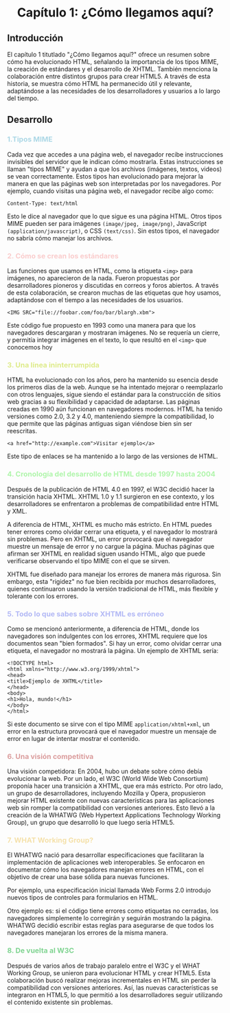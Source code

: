 <center> <h1>Capítulo 1: ¿Cómo llegamos aquí?</h1></center>

## Introducción
El capítulo 1 titutlado "¿Cómo llegamos aquí?" ofrece un resumen sobre cómo ha evolucionado HTML, señalando la importancia de los tipos MIME, la creación de estándares y el desarrollo de XHTML. También menciona la colaboración entre distintos grupos para crear HTML5. A través de esta historia, se muestra cómo HTML ha permanecido útil y relevante, adaptándose a las necesidades de los desarrolladores y usuarios a lo largo del tiempo.

## Desarrollo

<h3 style="color:lightblue">1.Tipos MIME</h3>
Cada vez que accedes a una página web, el navegador recibe instrucciones invisibles del servidor que le indican cómo mostrarla. Estas instrucciones se llaman "tipos MIME" y ayudan a que los archivos (imágenes, textos, videos) se vean correctamente. Estos tipos han evolucionado para mejorar la manera en que las páginas web son interpretadas por los navegadores.
Por ejemplo, cuando visitas una página web, el navegador recibe algo como:

`Content-Type: text/html`

Esto le dice al navegador que lo que sigue es una página HTML. Otros tipos MIME pueden ser para imágenes `(image/jpeg, image/png)`, JavaScript `(application/javascript)`, o CSS `(text/css)`. Sin estos tipos, el navegador no sabría cómo manejar los archivos.

<h3 style="color:#facdcd">2. Cómo se crean los estándares</h3>

Las funciones que usamos en HTML, como la etiqueta `<img>` para imágenes, no aparecieron de la nada. Fueron propuestas por desarrolladores pioneros y discutidas en correos y foros abiertos. A través de esta colaboración, se crearon muchas de las etiquetas que hoy usamos, adaptándose con el tiempo a las necesidades de los usuarios.

 `<IMG SRC="file://foobar.com/foo/bar/blargh.xbm">`

Este código fue propuesto en 1993 como una manera para que los navegadores descargaran y mostraran imágenes. No se requería un cierre, y permitía integrar imágenes en el texto, lo que resultó en el `<img>` que conocemos hoy

<h3 style="color:#deeb8a">3. Una línea ininterrumpida</h3>
HTML ha evolucionado con los años, pero ha mantenido su esencia desde los primeros días de la web. Aunque se ha intentado mejorar o reemplazarlo con otros lenguajes, sigue siendo el estándar para la construcción de sitios web gracias a su flexibilidad y capacidad de adaptarse. Las páginas creadas en 1990 aún funcionan en navegadores modernos. HTML ha tenido versiones como 2.0, 3.2 y 4.0, manteniendo siempre la compatibilidad, lo que permite que las páginas antiguas sigan viéndose bien sin ser reescritas.

`<a href="http://example.com">Visitar ejemplo</a>`

Este tipo de enlaces se ha mantenido a lo largo de las versiones de HTML.

<h3 style="color:#b0f5ab">4. Cronología del desarrollo de HTML desde 1997 hasta 2004</h3>
Después de la publicación de HTML 4.0 en 1997, el W3C decidió hacer la transición hacia XHTML. XHTML 1.0 y 1.1 surgieron en ese contexto, y los desarrolladores se enfrentaron a problemas de compatibilidad entre HTML y XML.

A diferencia de HTML, XHTML es mucho más estricto. En HTML puedes tener errores como olvidar cerrar una etiqueta, y el navegador lo mostrará sin problemas. Pero en XHTML, un error provocará que el navegador muestre un mensaje de error y no cargue la página. Muchas páginas que afirman ser XHTML en realidad siguen usando HTML, algo que puede verificarse observando el tipo MIME con el que se sirven.

XHTML fue diseñado para manejar los errores de manera más rigurosa. Sin embargo, esta "rigidez" no fue bien recibida por muchos desarrolladores, quienes continuaron usando la versión tradicional de HTML, más flexible y tolerante con los errores.

<h3 style="color:#b3b9f5">5. Todo lo que sabes sobre XHTML es erróneo</h3>
Como se mencionó anteriormente, a diferencia de HTML, donde los navegadores son indulgentes con los errores, XHTML requiere que los documentos sean "bien formados". Si hay un error, como olvidar cerrar una etiqueta, el navegador no mostrará la página. Un ejemplo de XHTML sería:

`<!DOCTYPE html>` <br>
`<html xmlns="http://www.w3.org/1999/xhtml">` <br>
`<head>` <br>
    `<title>Ejemplo de XHTML</title>` <br>
`</head>` <br>
`<body>` <br>
    `<h1>Hola, mundo!</h1>` <br>
`</body>` <br>
`</html>`

Si este documento se sirve con el tipo MIME `application/xhtml+xml`, un error en la estructura provocará que el navegador muestre un mensaje de error en lugar de intentar mostrar el contenido.

<h3 style="color:#db9e9e">6. Una visión competitiva</h3>
Una visión competidora: En 2004, hubo un debate sobre cómo debía evolucionar la web. Por un lado, el W3C (World Wide Web Consortium) proponía hacer una transición a XHTML, que era más estricto. Por otro lado, un grupo de desarrolladores, incluyendo Mozilla y Opera, propusieron mejorar HTML existente con nuevas características para las aplicaciones web sin romper la compatibilidad con versiones anteriores. Esto llevó a la creación de la WHATWG (Web Hypertext Applications Technology Working Group), un grupo que desarrolló lo que luego sería HTML5.

<h3 style="color:#f5e1ab">7. WHAT Working Group?</h3>
El WHATWG nació para desarrollar especificaciones que facilitaran la implementación de aplicaciones web interoperables. Se enfocaron en documentar cómo los navegadores manejan errores en HTML, con el objetivo de crear una base sólida para nuevas funciones. 

Por ejemplo, una especificación inicial llamada Web Forms 2.0 introdujo nuevos tipos de controles para formularios en HTML.

Otro ejemplo es: si el código tiene errores como etiquetas no cerradas, los navegadores simplemente lo corregirán y seguirán mostrando la página. WHATWG decidió escribir estas reglas para asegurarse de que todos los navegadores manejaran los errores de la misma manera.

<h3 style="color:#81d492">8. De vuelta al W3C</h3>
Después de varios años de trabajo paralelo entre el W3C y el WHAT Working Group, se unieron para evolucionar HTML y crear HTML5. Esta colaboración buscó realizar mejoras incrementales en HTML sin perder la compatibilidad con versiones anteriores. Así, las nuevas características se integraron en HTML5, lo que permitió a los desarrolladores seguir utilizando el contenido existente sin problemas.
